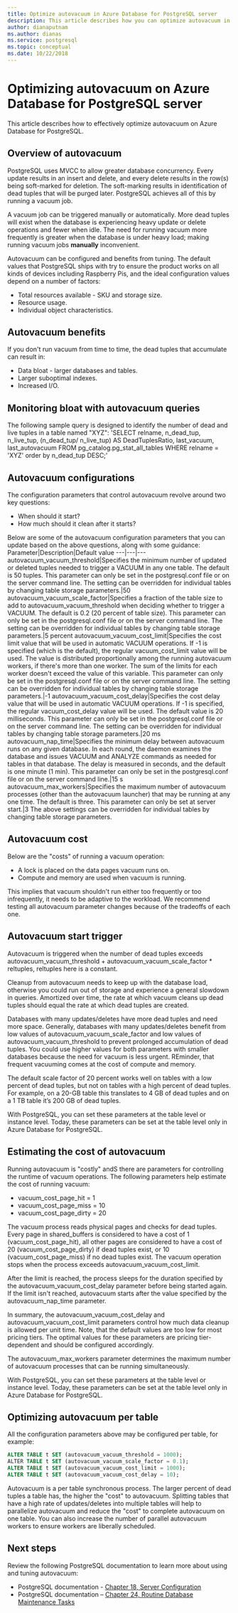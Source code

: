 ```yaml
---
title: Optimize autovacuum in Azure Database for PostgreSQL server
description: This article describes how you can optimize autovacuum in Azure Database for PostgreSQL server.
author: dianaputnam
ms.author: dianas
ms.service: postgresql
ms.topic: conceptual
ms.date: 10/22/2018
---
```


# Optimizing autovacuum on Azure Database for PostgreSQL server 
This article describes how to effectively optimize autovacuum on Azure Database for PostgreSQL.

## Overview of autovacuum
PostgreSQL uses MVCC to allow greater database concurrency. Every update results in an insert and delete, and every delete results in the row(s) being soft-marked for deletion. The soft-marking results in identification of dead tuples that will be purged later. PostgreSQL achieves all of this by running a vacuum job.

A vacuum job can be triggered manually or automatically. More dead tuples will exist when the database is experiencing heavy update or delete operations and fewer when idle.  The need for running vacuum more frequently is greater when the database is under heavy load; making running vacuum jobs **manually** inconvenient.

Autovacuum can be configured and benefits from tuning. The default values that PostgreSQL ships with try to ensure the product works on all kinds of devices including Raspberry Pis, and the ideal configuration values depend on a number of factors:
- Total resources available - SKU and storage size.
- Resource usage.
- Individual object characteristics.

## Autovacuum benefits
If you don't run vacuum from time to time, the dead tuples that accumulate can result in:
- Data bloat - larger databases and tables.
- Larger suboptimal indexes.
- Increased I/O.

## Monitoring bloat with autovacuum queries
The following sample query is designed to identify the number of dead and live tuples in a table named "XYZ": 'SELECT relname, n_dead_tup, n_live_tup, (n_dead_tup/ n_live_tup) AS DeadTuplesRatio,
last_vacuum, last_autovacuum FROM pg_catalog.pg_stat_all_tables
WHERE relname = 'XYZ' order by n_dead_tup DESC;'

## Autovacuum configurations
The configuration parameters that control autovacuum revolve around two key questions:
- When should it start?
- How much should it clean after it starts?

Below are some of the autovacuum configuration parameters that you can update based on the above questions, along with some guidance:
Parameter|Description|Default value
---|---|---
autovacuum_vacuum_threshold|Specifies the minimum number of updated or deleted tuples needed to trigger a VACUUM in any one table. The default is 50 tuples. This parameter can only be set in the postgresql.conf file or on the server command line. The setting can be overridden for individual tables by changing table storage parameters.|50
autovacuum_vacuum_scale_factor|Specifies a fraction of the table size to add to autovacuum_vacuum_threshold when deciding whether to trigger a VACUUM. The default is 0.2 (20 percent of table size). This parameter can only be set in the postgresql.conf file or on the server command line. The setting can be overridden for individual tables by changing table storage parameters.|5 percent
autovacuum_vacuum_cost_limit|Specifies the cost limit value that will be used in automatic VACUUM operations. If -1 is specified (which is the default), the regular vacuum_cost_limit value will be used. The value is distributed proportionally among the running autovacuum workers, if there's more than one worker. The sum of the limits for each worker doesn't exceed the value of this variable. This parameter can only be set in the postgresql.conf file or on the server command line. The setting can be overridden for individual tables by changing table storage parameters.|-1
autovacuum_vacuum_cost_delay|Specifies the cost delay value that will be used in automatic VACUUM operations. If -1 is specified, the regular vacuum_cost_delay value will be used. The default value is 20 milliseconds. This parameter can only be set in the postgresql.conf file or on the server command line. The setting can be overridden for individual tables by changing table storage parameters.|20 ms
autovacuum_nap_time|Specifies the minimum delay between autovacuum runs on any given database. In each round, the daemon examines the database and issues VACUUM and ANALYZE commands as needed for tables in that database. The delay is measured in seconds, and the default is one minute (1 min). This parameter can only be set in the postgresql.conf file or on the server command line.|15 s
autovacuum_max_workers|Specifies the maximum number of autovacuum processes (other than the autovacuum launcher) that may be running at any one time. The default is three. This parameter can only be set at server start.|3
The above settings can be overridden for individual tables by changing table storage parameters.  

## Autovacuum cost
Below are the "costs" of running a vacuum operation:
- A lock is placed on the data pages vacuum runs on.
- Compute and memory are used when vacuum is running.

This implies that vacuum shouldn't run either too frequently or too infrequently, it needs to be adaptive to the workload. We recommend testing all autovacuum parameter changes because of the tradeoffs of each one.

## Autovacuum start trigger
Autovacuum is triggered when the number of dead tuples exceeds autovacuum_vacuum_threshold + autovacuum_vacuum_scale_factor * reltuples, reltuples here is a constant.

Cleanup from autovacuum needs to keep up with the database load, otherwise you could run out of storage and experience a general slowdown in queries. Amortized over time, the rate at which vacuum cleans up dead tuples should equal the rate at which dead tuples are created.

Databases with many updates/deletes have more dead tuples and need more space. Generally, databases with many updates/deletes benefit from low values of autovacuum_vacuum_scale_factor and low values of autovacuum_vacuum_threshold to prevent prolonged accumulation of dead tuples. You could use higher values for both parameters with smaller databases because the need for vacuum is less urgent. REminder, that frequent vacuuming comes at the cost of compute and memory.

The default scale factor of 20 percent works well on tables with a low percent of dead tuples, but not on tables with a high percent of dead tuples. For example, on a 20-GB table this translates to 4 GB of dead tuples and on a 1 TB table it’s 200 GB of dead tuples.

With PostgreSQL, you can set these parameters at the table level or instance level. Today, these parameters can be set at the table level only in Azure Database for PostgreSQL.

## Estimating the cost of autovacuum
Running autovacuum is "costly" andS there are parameters for controlling the runtime of vacuum operations. The following parameters help estimate the cost of running vacuum:
- vacuum_cost_page_hit = 1
- vacuum_cost_page_miss = 10
- vacuum_cost_page_dirty = 20

The vacuum process reads physical pages and checks for dead tuples. Every page in shared_buffers is considered to have a cost of 1 (vacuum_cost_page_hit), all other pages are considered to have a cost of 20 (vacuum_cost_page_dirty) if dead tuples exist, or 10 (vacuum_cost_page_miss) if no dead tuples exist. The vacuum operation stops when the process exceeds autovacuum_vacuum_cost_limit.  

After the limit is reached, the process sleeps for the duration specified by the autovacuum_vacuum_cost_delay parameter before being started again. If the limit isn't reached, autovacuum starts after the value specified by the autovacuum_nap_time parameter.

In summary, the autovacuum_vacuum_cost_delay and autovacuum_vacuum_cost_limit parameters control how much data cleanup is allowed per unit time. Note, that the default values are too low for most pricing tiers. The optimal values for these parameters are pricing tier-dependent and should be configured accordingly.

The autovacuum_max_workers parameter determines the maximum number of autovacuum processes that can be running simultaneously.

With PostgreSQL, you can set these parameters at the table level or instance level. Today, these parameters can be set at the table level only in Azure Database for PostgreSQL.

## Optimizing autovacuum per table
All the configuration parameters above may be configured per table, for example:
```sql
ALTER TABLE t SET (autovacuum_vacuum_threshold = 1000);
​ALTER TABLE t SET (autovacuum_vacuum_scale_factor = 0.1);
ALTER TABLE t SET (autovacuum_vacuum_cost_limit = 1000);
ALTER TABLE t SET (autovacuum_vacuum_cost_delay = 10);
```

Autovacuum is a per table synchronous process. The larger percent of dead tuples a table has, the higher the "cost" to autovacuum.  Splitting tables that have a high rate of updates/deletes into multiple tables will help to parallelize autovacuum and reduce the "cost" to complete autovacuum on one table. You can also increase the number of parallel autovacuum workers to ensure workers are liberally scheduled.

## Next steps
Review the following PostgreSQL documentation to learn more about using and tuning autovacuum:
 - PostgreSQL documentation - [Chapter 18, Server Configuration](https://www.postgresql.org/docs/9.5/static/runtime-config-autovacuum.html)
 - PostgreSQL documentation – [Chapter 24, Routine Database Maintenance Tasks](https://www.postgresql.org/docs/9.6/static/routine-vacuuming.html)
